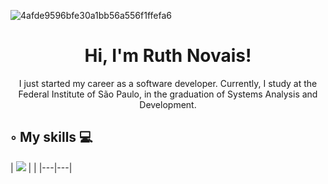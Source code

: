 ![4afde9596bfe30a1bb56a556f1ffefa6](https://github.com/Ruthless-n/Ruthless-n/assets/112913657/dd955e7e-12c5-470d-9572-9586d94959cc)
  
   
<h1 align="center"> Hi, I'm Ruth Novais!</h1>

<p align="center">I just started my career as a software developer.
Currently, I study at the Federal Institute of São Paulo, in the graduation of Systems Analysis and Development.</p>

<h2> ◦ My skills 💻 </h2>

|
            <img src="https://cdn.jsdelivr.net/gh/devicons/devicon/icons/cplusplus/cplusplus-original.svg" />
          |   |
|---|---|

